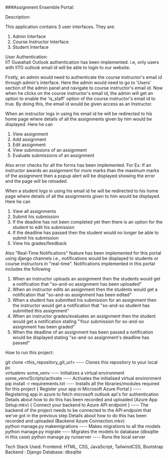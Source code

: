 ###Assignment Ensemble Portal:


Description:

This application contains 3 user interfaces. They are:
1) Admin Interface
2) Course Instructor Interface
3) Student Interface

User Authentication:    
IIT Guwahati Outlook authentication has been implemented. i.e, only users with IITG outlook email id will be able to login to our website.

Firstly, an admin would need to authenticate the course instructor's email id through admin's interface. 
Here the admin would need to go to 'Users' section of the admin panel and navigate to course instructor's email id.
Now when he clicks on the course instructor's email id, the admin will get an option to enable the 'is_staff' option of the course instructor's email id to true. By doing this, the email id would be given access as an Instructor.

When an instructor logs in using his email id he will be redirected to his home page where details of all the assignments given by him would be displayed. Here he can
1) View assignment
2) Add assignment
3) Edit assignment
4) View submissions of an assignment
5) Evaluate submissions of an assignment

Also error checks for all the forms has been implemented. For Ex: If an instructor awards an assignment for more marks than the maximum marks of the assignment then a popup alert will be displayed showing the error and the page will be reloaded.

When a student logs in using his email id he will be redirected to his home page where details of all the assignments given to him would be displayed. Here he can
1) View all assignments
2) Submit his submission
3) If the deadine has not been completed yet then there is an option for the student to edit his submission
4) If the deadline has passed then the student would no longer be able to submit his submission
5) View his grades/feedback

Also "Real-Time Notifications" feature has been implemented for this portal using django channels i.e., notifications would be displayed to students or course instructors in "real-time". Notifications implemented in this portal includes the following
1) When an instructor uploads an assignment then the students would get a notification that "so-and-so assignment has been uploaded"
2) When an instructor edits an assignment then the students would get a notification that "so-and-so assignment has been edited"
3) When a student has submitted his submission for an assignment then the instructor would get a notification that "so-and-so student has submitted this assignment"
4) When an instructor grades/evaluates an assignment then the student would get a notification stating "Your submission for so-and-so assignment has been graded"
5) When the deadline of an assignment has been passed a notification would be displayed stating "so-and-so assignment's deadline has passed"



How to run this project:

git clone <this_repository_git_url>                     ---- Clones this repository to your local pc                  
virtualenv some_venv                                    ---- Initializes a virtual environment
some_venv/Scripts/activate                              ---- Activates the initialised virtual environment
pip install -r requirements.txt                         ---- Installs all the libraries/modules required for this project
{ Register your app in Microsoft Azure Portal }         ---- Registering app in azure to fetch microsoft outlook api's for authentication
                                                             Details about how to do this has been recorded and uploaded (Azure App Setup.mkv)
{ Connect your backend to Azure API endpoint }          ---- The backend of the project needs to be connected to the API endpoint that we've got in the previous step
                                                             Details about how to do this has been recorded and uploaded (Backend Azure Connection.mkv)                                                  
python manage.py makemigrations                         ---- Makes migrations to all the models
python manage.py migrate                                ---- Migrates the models to database (dbsqlite in this case)
python manage.py runserver                              ---- Runs the local server


Tech Stack Used:
Frontend:   HTML, CSS, JavaScript, TailwindCSS, Bootstrap
Backend :   Django
Database:   dbsqlite
